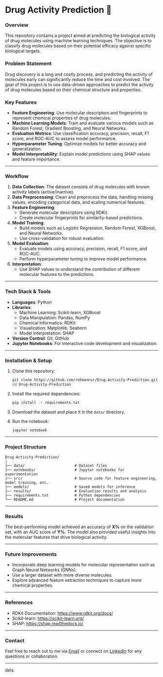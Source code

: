 # Drug Activity Prediction 🚀

### Overview
This repository contains a project aimed at predicting the biological activity of drug molecules using machine learning techniques. The objective is to classify drug molecules based on their potential efficacy against specific biological targets.

### Problem Statement
Drug discovery is a long and costly process, and predicting the activity of molecules early can significantly reduce the time and cost involved. The goal of this project is to use data-driven approaches to predict the activity of drug molecules based on their chemical structure and properties.

### Key Features
- **Feature Engineering**: Use molecular descriptors and fingerprints to represent chemical properties of drug molecules.
- **Machine Learning Models**: Train and evaluate various models such as Random Forest, Gradient Boosting, and Neural Networks.
- **Evaluation Metrics**: Use classification accuracy, precision, recall, F1 score, and ROC-AUC to assess model performance.
- **Hyperparameter Tuning**: Optimize models for better accuracy and generalization.
- **Model Interpretability**: Explain model predictions using SHAP values and feature importance.

---

### Workflow

1. **Data Collection**: The dataset consists of drug molecules with known activity labels (active/inactive).
2. **Data Preprocessing**: Clean and preprocess the data, handling missing values, encoding categorical data, and scaling numerical features.
3. **Feature Engineering**:
   - Generate molecular descriptors using RDKit.
   - Create molecular fingerprints for similarity-based predictions.
4. **Model Training**:
   - Build models such as Logistic Regression, Random Forest, XGBoost, and Neural Networks.
   - Use cross-validation for robust evaluation.
5. **Model Evaluation**:
   - Evaluate models using accuracy, precision, recall, F1 score, and ROC-AUC.
   - Perform hyperparameter tuning to improve model performance.
6. **Interpretation**:
   - Use SHAP values to understand the contribution of different molecular features to the predictions.

---

### Tech Stack & Tools

- **Languages**: Python
- **Libraries**: 
  - Machine Learning: Scikit-learn, XGBoost
  - Data Manipulation: Pandas, NumPy
  - Chemical Informatics: RDKit
  - Visualization: Matplotlib, Seaborn
  - Model Interpretation: SHAP
- **Version Control**: Git, GitHub
- **Jupyter Notebooks**: For interactive code development and visualization.

---

### Installation & Setup

1. Clone this repository:
   ```bash
   git clone https://github.com/rohmannur/Drug-Activity-Prediction.git
   cd Drug-Activity-Prediction
   ```

2. Install the required dependencies:
   ```bash
   pip install -r requirements.txt
   ```

3. Download the dataset and place it in the `data/` directory.

4. Run the notebook:
   ```bash
   jupyter notebook
   ```

---

### Project Structure

```
Drug-Activity-Prediction/
│
├── data/                       # Dataset files
├── notebooks/                  # Jupyter notebooks for experimentation
├── src/                        # Source code for feature engineering, model training, etc.
├── models/                     # Saved models for inference
├── results/                    # Evaluation results and analysis
├── requirements.txt            # Python dependencies
└── README.md                   # Project documentation
```

---

### Results
The best-performing model achieved an accuracy of **X%** on the validation set, with an AUC score of **Y%**. The model also provided useful insights into the molecular features that drive biological activity.

---

### Future Improvements
- Incorporate deep learning models for molecular representation such as Graph Neural Networks (GNNs).
- Use a larger dataset with more diverse molecules.
- Explore advanced feature extraction techniques to capture more chemical properties.

---

### References
- RDKit Documentation: https://www.rdkit.org/docs/
- Scikit-learn: https://scikit-learn.org/
- SHAP: https://shap.readthedocs.io/

---

### Contact
Feel free to reach out to me via [Email](mailto:rohit.mannur@gmail.com) or connect on [LinkedIn](https://www.linkedin.com/in/rohit-mannur-851a82288) for any questions or collaboration.

---

dels.
